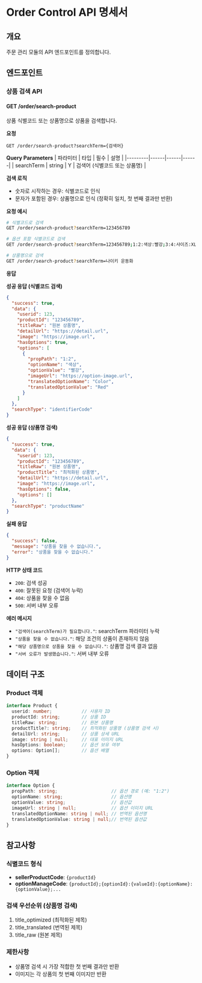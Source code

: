 # Order Control API 명세서

## 개요
주문 관리 모듈의 API 엔드포인트를 정의합니다.

## 엔드포인트

### 상품 검색 API

#### GET /order/search-product

상품 식별코드 또는 상품명으로 상품을 검색합니다.

**요청**
```
GET /order/search-product?searchTerm={검색어}
```

**Query Parameters**
| 파라미터 | 타입 | 필수 | 설명 |
|---------|------|------|------|
| searchTerm | string | Y | 검색어 (식별코드 또는 상품명) |

**검색 로직**
- 숫자로 시작하는 경우: 식별코드로 인식
- 문자가 포함된 경우: 상품명으로 인식 (정확히 일치, 첫 번째 결과만 반환)

**요청 예시**
```bash
# 식별코드로 검색
GET /order/search-product?searchTerm=123456789

# 옵션 포함 식별코드로 검색
GET /order/search-product?searchTerm=123456789;1:2:색상:빨강;3:4:사이즈:XL

# 상품명으로 검색
GET /order/search-product?searchTerm=나이키 운동화
```

**응답**

**성공 응답 (식별코드 검색)**
```json
{
  "success": true,
  "data": {
    "userid": 123,
    "productId": "123456789",
    "titleRaw": "원본 상품명",
    "detailUrl": "https://detail.url",
    "image": "https://image.url",
    "hasOptions": true,
    "options": [
      {
        "propPath": "1:2",
        "optionName": "색상",
        "optionValue": "빨강",
        "imageUrl": "https://option-image.url",
        "translatedOptionName": "Color",
        "translatedOptionValue": "Red"
      }
    ]
  },
  "searchType": "identifierCode"
}
```

**성공 응답 (상품명 검색)**
```json
{
  "success": true,
  "data": {
    "userid": 123,
    "productId": "123456789",
    "titleRaw": "원본 상품명",
    "productTitle": "최적화된 상품명",
    "detailUrl": "https://detail.url",
    "image": "https://image.url",
    "hasOptions": false,
    "options": []
  },
  "searchType": "productName"
}
```

**실패 응답**
```json
{
  "success": false,
  "message": "상품을 찾을 수 없습니다.",
  "error": "상품을 찾을 수 없습니다."
}
```

**HTTP 상태 코드**
- `200`: 검색 성공
- `400`: 잘못된 요청 (검색어 누락)
- `404`: 상품을 찾을 수 없음
- `500`: 서버 내부 오류

**에러 메시지**
- `"검색어(searchTerm)가 필요합니다."`: searchTerm 파라미터 누락
- `"상품을 찾을 수 없습니다."`: 해당 조건의 상품이 존재하지 않음
- `"해당 상품명으로 상품을 찾을 수 없습니다."`: 상품명 검색 결과 없음
- `"서버 오류가 발생했습니다."`: 서버 내부 오류

## 데이터 구조

### Product 객체
```typescript
interface Product {
  userid: number;           // 사용자 ID
  productId: string;        // 상품 ID
  titleRaw: string;         // 원본 상품명
  productTitle?: string;    // 최적화된 상품명 (상품명 검색 시)
  detailUrl: string;        // 상품 상세 URL
  image: string | null;     // 대표 이미지 URL
  hasOptions: boolean;      // 옵션 보유 여부
  options: Option[];        // 옵션 배열
}
```

### Option 객체
```typescript
interface Option {
  propPath: string;                    // 옵션 경로 (예: "1:2")
  optionName: string;                  // 옵션명
  optionValue: string;                 // 옵션값
  imageUrl: string | null;             // 옵션 이미지 URL
  translatedOptionName: string | null; // 번역된 옵션명
  translatedOptionValue: string | null;// 번역된 옵션값
}
```

## 참고사항

### 식별코드 형식
- **sellerProductCode**: `{productId}`
- **optionManageCode**: `{productId};{optionId}:{valueId}:{optionName}:{optionValue};...`

### 검색 우선순위 (상품명 검색)
1. title_optimized (최적화된 제목)
2. title_translated (번역된 제목)
3. title_raw (원본 제목)

### 제한사항
- 상품명 검색 시 가장 적합한 첫 번째 결과만 반환
- 이미지는 각 상품의 첫 번째 이미지만 반환
